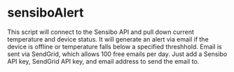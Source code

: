 # sensiboAlert

This script will connect to the Sensibo API and pull down current temperature and device status.  It will generate an alert via email if the device is offline or temperature falls below a specified threshhold.  Email is sent via SendGrid, which allows 100 free emails per day.
Just add a Sensibo API key, SendGrid API key, and email address to send the email to.
